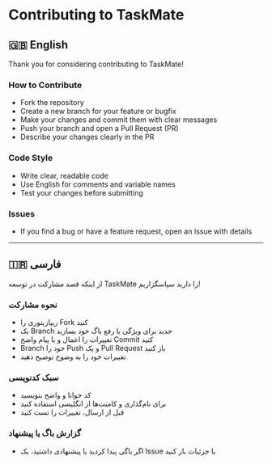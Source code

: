 # Contributing to TaskMate

## 🇬🇧 English
Thank you for considering contributing to TaskMate!

### How to Contribute
- Fork the repository
- Create a new branch for your feature or bugfix
- Make your changes and commit them with clear messages
- Push your branch and open a Pull Request (PR)
- Describe your changes clearly in the PR

### Code Style
- Write clear, readable code
- Use English for comments and variable names
- Test your changes before submitting

### Issues
- If you find a bug or have a feature request, open an Issue with details

---

## 🇮🇷 فارسی
از اینکه قصد مشارکت در توسعه TaskMate را دارید سپاسگزاریم!

### نحوه مشارکت
- ریپازیتوری را Fork کنید
- یک Branch جدید برای ویژگی یا رفع باگ خود بسازید
- تغییرات را اعمال و با پیام واضح Commit کنید
- Branch خود را Push و یک Pull Request باز کنید
- تغییرات خود را به وضوح توضیح دهید

### سبک کدنویسی
- کد خوانا و واضح بنویسید
- برای نام‌گذاری و کامنت‌ها از انگلیسی استفاده کنید
- قبل از ارسال، تغییرات را تست کنید

### گزارش باگ یا پیشنهاد
- اگر باگی پیدا کردید یا پیشنهادی داشتید، یک Issue با جزئیات باز کنید 